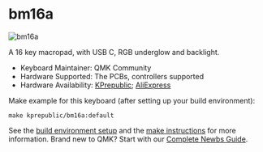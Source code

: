 # bm16a

![bm16a](https://ae01.alicdn.com/kf/HTB1RRRQaZfrK1RjSszcq6xGGFXaY.jpg)

A 16 key macropad, with USB C, RGB underglow and backlight.

* Keyboard Maintainer: QMK Community
* Hardware Supported: The PCBs, controllers supported
* Hardware Availability: [KPrepublic](https://kprepublic.com/products/bm16a-16-keys-custom-mechanical-keyboard-pcb-plate-programmed-numpad-layouts-qmk-firmware-with-rgb-bottom-underglow-alps-mx); [AliExpress](https://www.aliexpress.com/store/product/bm16a-16-keys-Custom-Mechanical-Keyboard-PCB-plate-programmed-numpad-layouts-qmk-firmware-with-rgb-bottom/3034003_32970629907.html)

Make example for this keyboard (after setting up your build environment):

    make kprepublic/bm16a:default

See the [build environment setup](https://docs.qmk.fm/#/getting_started_build_tools) and the [make instructions](https://docs.qmk.fm/#/getting_started_make_guide) for more information. Brand new to QMK? Start with our [Complete Newbs Guide](https://docs.qmk.fm/#/newbs).
